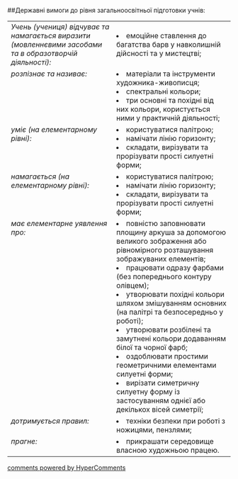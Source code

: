 <div id="hypercomments_widget" class="js-hypercomments-widget invisible"></div>

##Державні вимоги до рівня загальноосвітньої підготовки учнів:

<table>
<tbody>
<tr>
<td style="vertical-align:top !important;">
<i>Учень (учениця) відчуває та намагається виразити (мовленнєвими засобами та в образотворчій діяльності):</i>
</td>
<td>
<li>емоційне ставлення до багатства барв у навколишній дійсності та у мистецтві;</li>
</td>
</tr>

<tr>
<td style="vertical-align:top !important;">
<i>розпізнає та називає:</i><br>
</td>
<td>
<li>матеріали та інструменти художника-живописця;</li>
<li>спектральні кольори;</li>
<li>три основні та  похідні від них кольори, користується ними у  практичній діяльності;</li>
</td>
</tr>

<tr>
<td style="vertical-align:top !important;">
<i>уміє (на елементарному рівні):</i><br>
</td>
<td>
<li>користуватися палітрою;</li>
<li>намічати лінію горизонту;</li>
<li>складати, вирізувати та прорізувати прості силуетні форми;</li>
</td>
</tr>

<tr>
<td style="vertical-align:top !important;">
<i>намагається (на елементарному рівні):</i><br>
</td>
<td>
<li>користуватися палітрою;</li>
<li>намічати лінію горизонту;</li>
<li>складати, вирізувати та прорізувати прості силуетні форми;</li>
</td>
</tr>

<tr>
<td style="vertical-align:top !important;">
<i>має елементарне уявлення про:</i><br>
</td>
<td>
<li>повністю заповнювати площину аркуша за допомогою великого зображення або рівномірного розташування зображуваних елементів;</li>
<li>працювати одразу фарбами (без попереднього контуру олівцем); </li>
<li>утворювати похідні кольори шляхом змішуванням основних (на палітрі та безпосередньо у роботі);</li>
<li>утворювати розбілені та замутнені кольори додаванням білої та чорної фарб;</li>
<li>оздоблювати простими геометричними елементами силуетні форми;</li>
<li>вирізати симетричну силуетну форму із застосуванням однієї або декількох вісей симетрії;</li>
</td>
</tr>

<tr>
<td style="vertical-align:top !important;">
<i>дотримується правил:</i><br>
</td>
<td>
<li>техніки безпеки при роботі з ножицями, пензлями;</li>
</td>
</tr>

<tr>
<td style="vertical-align:top !important;">
<i>прагне:</i><br>
</td>
<td>
<li>прикрашати середовище власною художньою працею.</li>
</td>
</tr>

</tbody>
</table>


<div class="js-hypercomments-container">
    <a href="http://hypercomments.com" class="hc-link" title="comments widget">comments powered by HyperComments</a>
</div>